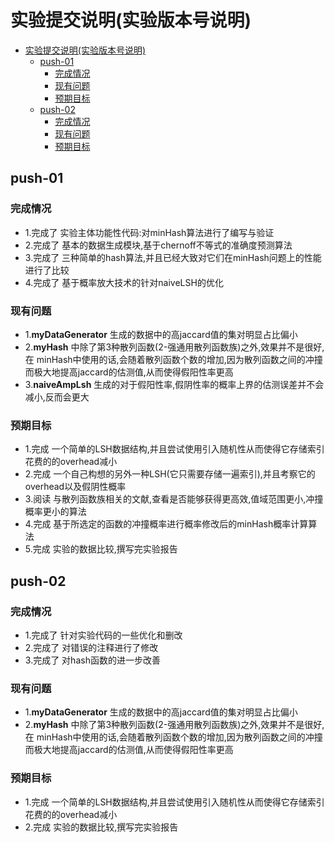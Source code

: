 # 实验提交说明(实验版本号说明)

- [实验提交说明(实验版本号说明)](#实验提交说明实验版本号说明)
  - [push-01](#push-01)
    - [完成情况](#完成情况)
    - [现有问题](#现有问题)
    - [预期目标](#预期目标)
  - [push-02](#push-02)
    - [完成情况](#完成情况-1)
    - [现有问题](#现有问题-1)
    - [预期目标](#预期目标-1)

## push-01

### 完成情况

- 1.完成了 实验主体功能性代码:对minHash算法进行了编写与验证
- 2.完成了 基本的数据生成模块,基于chernoff不等式的准确度预测算法
- 3.完成了 三种简单的hash算法,并且已经大致对它们在minHash问题上的性能进行了比较
- 4.完成了 基于概率放大技术的针对naiveLSH的优化

### 现有问题

- 1.**myDataGenerator** 生成的数据中的高jaccard值的集对明显占比偏小
- 2.**myHash**          中除了第3种散列函数(2-强通用散列函数族)之外,效果并不是很好,在
                    minHash中使用的话,会随着散列函数个数的增加,因为散列函数之间的冲撞\
                    而极大地提高jaccard的估测值,从而使得假阳性率更高
- 3.**naiveAmpLsh**     生成的对于假阳性率,假阴性率的概率上界的估测误差并不会减小,反而会更大

### 预期目标

- 1.完成 一个简单的LSH数据结构,并且尝试使用引入随机性从而使得它存储索引花费的的overhead减小
- 2.完成 一个自己构想的另外一种LSH(它只需要存储一遍索引),并且考察它的overhead以及假阴性概率
- 3.阅读 与散列函数族相关的文献,查看是否能够获得更高效,值域范围更小,冲撞概率更小的算法
- 4.完成 基于所选定的函数的冲撞概率进行概率修改后的minHash概率计算算法
- 5.完成 实验的数据比较,撰写完实验报告

## push-02

### 完成情况

- 1.完成了 针对实验代码的一些优化和删改
- 2.完成了 对错误的注释进行了修改
- 3.完成了 对hash函数的进一步改善

### 现有问题

- 1.**myDataGenerator** 生成的数据中的高jaccard值的集对明显占比偏小
- 2.**myHash**          中除了第3种散列函数(2-强通用散列函数族)之外,效果并不是很好,在
                    minHash中使用的话,会随着散列函数个数的增加,因为散列函数之间的冲撞\
                    而极大地提高jaccard的估测值,从而使得假阳性率更高

### 预期目标

- 1.完成 一个简单的LSH数据结构,并且尝试使用引入随机性从而使得它存储索引花费的的overhead减小
- 2.完成 实验的数据比较,撰写完实验报告
